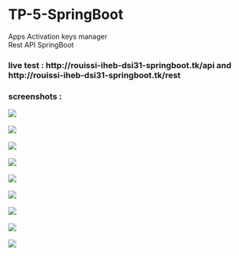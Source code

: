 # TP-5-SpringBoot
Apps Activation keys manager <br>
Rest API SpringBoot <br>
<h3>live test : http://rouissi-iheb-dsi31-springboot.tk/api  and http://rouissi-iheb-dsi31-springboot.tk/rest </h3>

<h3>screenshots :</h3> 

![](screenshots/1.png)
<br><br>
![](screenshots/2.png)
<br><br>
![](screenshots/3.png)
<br><br>
![](screenshots/4.png)
<br><br>
![](screenshots/5.png)
<br><br>
![](screenshots/6.png)
<br><br>
![](screenshots/7.png)
<br><br>
![](screenshots/8.png)
<br><br>
![](screenshots/9.png)
